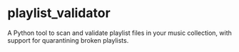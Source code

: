 # playlist_validator
A Python tool to scan and validate playlist files in your music collection, with support for quarantining broken playlists.
